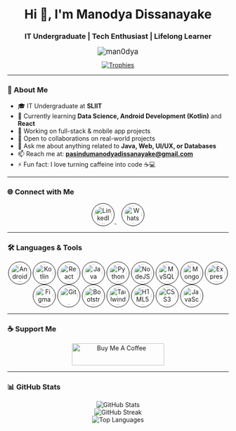 <h1 align="center">Hi 👋, I'm Manodya Dissanayake</h1>
<h3 align="center">IT Undergraduate | Tech Enthusiast | Lifelong Learner</h3>

<p align="center">
  <img src="https://komarev.com/ghpvc/?username=man0dya&label=Profile%20views&color=0e75b6&style=flat" alt="man0dya" style="transform: scale(1.2);" />
</p>

<p align="center">
  <a href="https://github.com/ryo-ma/github-profile-trophy">
    <img src="https://github-profile-trophy.vercel.app/?username=man0dya&theme=onedark" alt="Trophies" />
  </a>
</p>

---

### 🚀 About Me

- 🎓 IT Undergraduate at **SLIIT**
- 🌱 Currently learning **Data Science, Android Development (Kotlin)** and **React**
- 🔭 Working on full-stack & mobile app projects
- 🤝 Open to collaborations on real-world projects
- 💬 Ask me about anything related to **Java, Web, UI/UX, or Databases**
- 📫 Reach me at: **pasindumanodyadissanayake@gmail.com**
- ⚡ Fun fact: I love turning caffeine into code ☕💻

---

### 🌐 Connect with Me

<p align="center">
  <a href="https://linkedin.com/in/manodyadissanayake" target="_blank">
    <img src="https://cdn.jsdelivr.net/npm/simple-icons@v9/icons/linkedin.svg" alt="LinkedIn" width="40" height="40" style="background-color: #ffffff; border-radius: 50%; padding: 5px; border: 1px solid #000000;" />
  </a>
  &nbsp;&nbsp;
  <a href="https://wa.me/94707505656" target="_blank">
    <img src="https://cdn.jsdelivr.net/npm/simple-icons@v9/icons/whatsapp.svg" alt="WhatsApp" width="40" height="40" style="background-color: #ffffff; border-radius: 50%; padding: 5px; border: 1px solid #000000;" />
  </a>
</p>

---

### 🛠️ Languages & Tools

<p align="center">
  <img src="https://cdn.jsdelivr.net/gh/devicons/devicon/icons/android/android-original-wordmark.svg" width="40" height="40" style="background-color: #ffffff; border-radius: 50%; padding: 5px; border: 1px solid #000000;" alt="Android"/>
  <img src="https://www.vectorlogo.zone/logos/kotlinlang/kotlinlang-icon.svg" width="40" height="40" style="background-color: #ffffff; border-radius: 50%; padding: 5px; border: 1px solid #000000;" alt="Kotlin"/>
  <img src="https://cdn.jsdelivr.net/gh/devicons/devicon/icons/react/react-original-wordmark.svg" width="40" height="40" style="background-color: #ffffff; border-radius: 50%; padding: 5px; border: 1px solid #000000;" alt="React"/>
  <img src="https://cdn.jsdelivr.net/gh/devicons/devicon/icons/java/java-original.svg" width="40" height="40" style="background-color: #ffffff; border-radius: 50%; padding: 5px; border: 1px solid #000000;" alt="Java"/>
  <img src="https://cdn.jsdelivr.net/gh/devicons/devicon/icons/python/python-original.svg" width="40" height="40" style="background-color: #ffffff; border-radius: 50%; padding: 5px; border: 1px solid #000000;" alt="Python"/>
  <img src="https://cdn.jsdelivr.net/gh/devicons/devicon/icons/nodejs/nodejs-original-wordmark.svg" width="40" height="40" style="background-color: #ffffff; border-radius: 50%; padding: 5px; border: 1px solid #000000;" alt="NodeJS"/>
  <img src="https://cdn.jsdelivr.net/gh/devicons/devicon/icons/mysql/mysql-original-wordmark.svg" width="40" height="40" style="background-color: #ffffff; border-radius: 50%; padding: 5px; border: 1px solid #000000;" alt="MySQL"/>
  <img src="https://cdn.jsdelivr.net/gh/devicons/devicon/icons/mongodb/mongodb-original-wordmark.svg" width="40" height="40" style="background-color: #ffffff; border-radius: 50%; padding: 5px; border: 1px solid #000000;" alt="MongoDB"/>
  <img src="https://cdn.jsdelivr.net/gh/devicons/devicon/icons/express/express-original-wordmark.svg" width="40" height="40" style="background-color: #ffffff; border-radius: 50%; padding: 5px; border: 1px solid #000000;" alt="ExpressJS"/>
  <img src="https://www.vectorlogo.zone/logos/figma/figma-icon.svg" width="40" height="40" style="background-color: #ffffff; border-radius: 50%; padding: 5px; border: 1px solid #000000;" alt="Figma"/>
  <img src="https://www.vectorlogo.zone/logos/git-scm/git-scm-icon.svg" width="40" height="40" style="background-color: #ffffff; border-radius: 50%; padding: 5px; border: 1px solid #000000;" alt="Git"/>
  <img src="https://cdn.jsdelivr.net/gh/devicons/devicon/icons/bootstrap/bootstrap-plain-wordmark.svg" width="40" height="40" style="background-color: #ffffff; border-radius: 50%; padding: 5px; border: 1px solid #000000;" alt="Bootstrap"/>
  <img src="https://www.vectorlogo.zone/logos/tailwindcss/tailwindcss-icon.svg" width="40" height="40" style="background-color: #ffffff; border-radius: 50%; padding: 5px; border: 1px solid #000000;" alt="TailwindCSS"/>
  <img src="https://cdn.jsdelivr.net/gh/devicons/devicon/icons/html5/html5-original-wordmark.svg" width="40" height="40" style="background-color: #ffffff; border-radius: 50%; padding: 5px; border: 1px solid #000000;" alt="HTML5"/>
  <img src="https://cdn.jsdelivr.net/gh/devicons/devicon/icons/css3/css3-original-wordmark.svg" width="40" height="40" style="background-color: #ffffff; border-radius: 50%; padding: 5px; border: 1px solid #000000;" alt="CSS3"/>
  <img src="https://cdn.jsdelivr.net/gh/devicons/devicon/icons/javascript/javascript-original.svg" width="40" height="40" style="background-color: #ffffff; border-radius: 50%; padding: 5px; border: 1px solid #000000;" alt="JavaScript"/>
</p>

---

### ☕ Support Me

<p align="center">
  <a href="https://www.buymeacoffee.com/manodyadissanayake">
    <img src="https://cdn.buymeacoffee.com/buttons/v2/default-yellow.png" height="50" width="210" alt="Buy Me A Coffee"/>
  </a>
</p>

---

### 📊 GitHub Stats

<p align="center">
  <img src="https://github-readme-stats.vercel.app/api?username=man0dya&show_icons=true&theme=radical" alt="GitHub Stats" />
  <br/>
  <img src="https://github-readme-streak-stats.herokuapp.com/?user=man0dya&theme=radical" alt="GitHub Streak" />
  <br/>
  <img src="https://github-readme-stats.vercel.app/api/top-langs?username=man0dya&layout=compact&theme=radical" alt="Top Languages" />
</p>
